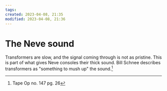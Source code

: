 ```yaml
---
tags: 
created: 2023-04-08, 21:35
modified: 2023-04-08, 21:36
---
```


# The Neve sound
Transformers are slow, and the signal coming through is not as pristine. This is part of what gives Neve consoles their thick sound. Bill Schnee describes transformers as "something to mush up" the sound.[^1]

[^1]: Tape Op no. 147 pg. 26